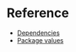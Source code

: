 # Reference

* [Dependencies](./reference/dependencies.hbs.md)
* [Package values](./reference/package-values.hbs.md)
